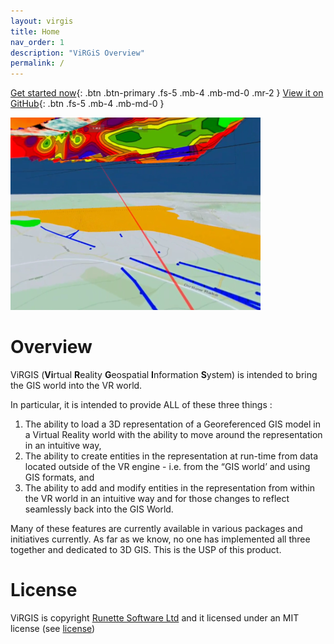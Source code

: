 ```yaml
---
layout: virgis
title: Home
nav_order: 1
description: "ViRGiS Overview"
permalink: /
---
```


[Get started now](/installation){: .btn .btn-primary .fs-5 .mb-4 .mb-md-0 .mr-2 } [View it on GitHub](https://github.com/virgis-team/virgis_v2){: .btn .fs-5 .mb-4 .mb-md-0 }

![Screenshot of ViRGiS](/images/virgis_landscape.png "Screenshot of a VR model")

# Overview

ViRGIS (**Vi**rtual **R**eality **G**eospatial **I**nformation **S**ystem) is intended to bring the GIS world into the VR world.

In particular, it is intended to provide ALL of these three things :



1. The ability to load a 3D representation of a Georeferenced GIS model in a Virtual Reality world with the ability to move around the representation in an intuitive way,
2. The ability to create entities in the representation at run-time from data located outside of the VR engine - i.e. from the “GIS world’ and using GIS formats, and
3. The ability to add and modify entities in the representation from within the VR world in an intuitive way and for those changes to reflect seamlessly back into the GIS World.

Many of these features are currently available in various packages and initiatives currently. As far as we know, no one has implemented all three together and dedicated to 3D GIS. This is the USP of this product.



# License

ViRGIS is copyright [Runette Software Ltd](https://runette.co.uk) and it licensed under an MIT license (see [license](/LICENSE))



